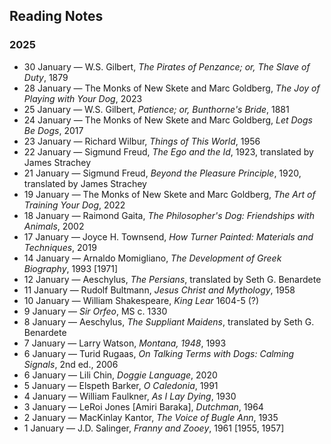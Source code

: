 ## Reading Notes

### 2025
* 30 January &mdash; W.S. Gilbert, *The Pirates of Penzance; or, The Slave of Duty*, 1879
* 28 January &mdash; The Monks of New Skete and Marc Goldberg, *The Joy of Playing with Your Dog*, 2023
* 25 January &mdash; W.S. Gilbert, *Patience; or, Bunthorne's Bride*, 1881
* 24 January &mdash; The Monks of New Skete and Marc Goldberg, *Let Dogs Be Dogs*, 2017 
* 23 January &mdash; Richard Wilbur, *Things of This World*, 1956 
* 22 January &mdash; Sigmund Freud, *The Ego and the Id*, 1923, translated by James Strachey 
* 21 January &mdash; Sigmund Freud, *Beyond the Pleasure Principle*, 1920, translated by James Strachey
* 19 January &mdash; The Monks of New Skete and Marc Goldberg, *The Art of Training Your Dog*, 2022
* 18 January &mdash; Raimond Gaita, *The Philosopher's Dog: Friendships with Animals*, 2002 
* 17 January &mdash; Joyce H. Townsend, *How Turner Painted: Materials and Techniques*, 2019 
* 14 January &mdash; Arnaldo Momigliano, *The Development of Greek Biography*, 1993 [1971]
* 12 January &mdash; Aeschylus, *The Persians*, translated by Seth G. Benardete
* 11 January &mdash; Rudolf Bultmann, *Jesus Christ and Mythology*, 1958
* 10 January &mdash; William Shakespeare, *King Lear* 1604-5 (?)
* 9 January &mdash; *Sir Orfeo*, MS c. 1330
* 8 January &mdash; Aeschylus, *The Suppliant Maidens*, translated by Seth G. Benardete
* 7 January &mdash; Larry Watson, *Montana, 1948*, 1993
* 6 January &mdash; Turid Rugaas, *On Talking Terms with Dogs: Calming Signals*, 2nd ed., 2006
* 6 January &mdash; Lili Chin, *Doggie Language*, 2020
* 5 January &mdash; Elspeth Barker, *O Caledonia*, 1991
* 4 January &mdash; William Faulkner, *As I Lay Dying*, 1930
* 3 January &mdash; LeRoi Jones [Amiri Baraka], *Dutchman*, 1964
* 2 January &mdash; MacKinlay Kantor, *The Voice of Bugle Ann*, 1935
* 1 January &mdash; J.D. Salinger, *Franny and Zooey*, 1961 [1955, 1957] 
